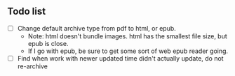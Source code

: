 ## Todo list

- [ ] Change default archive type from pdf to html, or epub.
  - Note: html doesn't bundle images. html has the smallest file size, but epub is close.
  - If I go with epub, be sure to get some sort of web epub reader going.
- [ ] Find when work with newer updated time didn't actually update, do not re-archive